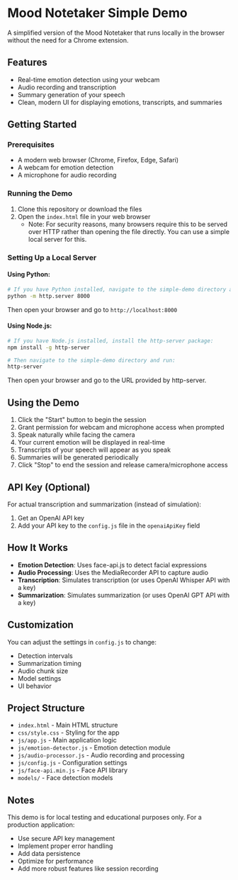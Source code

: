 # Mood Notetaker Simple Demo

A simplified version of the Mood Notetaker that runs locally in the browser without the need for a Chrome extension.

## Features

- Real-time emotion detection using your webcam
- Audio recording and transcription
- Summary generation of your speech
- Clean, modern UI for displaying emotions, transcripts, and summaries

## Getting Started

### Prerequisites

- A modern web browser (Chrome, Firefox, Edge, Safari)
- A webcam for emotion detection
- A microphone for audio recording

### Running the Demo

1. Clone this repository or download the files
2. Open the `index.html` file in your web browser
   - Note: For security reasons, many browsers require this to be served over HTTP rather than opening the file directly. You can use a simple local server for this.

### Setting Up a Local Server

#### Using Python:

```bash
# If you have Python installed, navigate to the simple-demo directory and run:
python -m http.server 8000
```

Then open your browser and go to `http://localhost:8000`

#### Using Node.js:

```bash
# If you have Node.js installed, install the http-server package:
npm install -g http-server

# Then navigate to the simple-demo directory and run:
http-server
```

Then open your browser and go to the URL provided by http-server.

## Using the Demo

1. Click the "Start" button to begin the session
2. Grant permission for webcam and microphone access when prompted
3. Speak naturally while facing the camera
4. Your current emotion will be displayed in real-time
5. Transcripts of your speech will appear as you speak
6. Summaries will be generated periodically
7. Click "Stop" to end the session and release camera/microphone access

## API Key (Optional)

For actual transcription and summarization (instead of simulation):

1. Get an OpenAI API key
2. Add your API key to the `config.js` file in the `openaiApiKey` field

## How It Works

- **Emotion Detection**: Uses face-api.js to detect facial expressions
- **Audio Processing**: Uses the MediaRecorder API to capture audio
- **Transcription**: Simulates transcription (or uses OpenAI Whisper API with a key)
- **Summarization**: Simulates summarization (or uses OpenAI GPT API with a key)

## Customization

You can adjust the settings in `config.js` to change:

- Detection intervals
- Summarization timing
- Audio chunk size
- Model settings
- UI behavior

## Project Structure

- `index.html` - Main HTML structure
- `css/style.css` - Styling for the app
- `js/app.js` - Main application logic
- `js/emotion-detector.js` - Emotion detection module
- `js/audio-processor.js` - Audio recording and processing
- `js/config.js` - Configuration settings
- `js/face-api.min.js` - Face API library
- `models/` - Face detection models

## Notes

This demo is for local testing and educational purposes only. For a production application:

- Use secure API key management
- Implement proper error handling
- Add data persistence
- Optimize for performance
- Add more robust features like session recording 